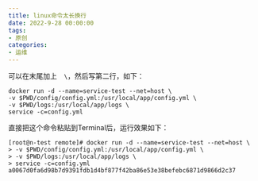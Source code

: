 ```yaml
---
title: linux命令太长换行
date: 2022-9-28 00:00:00
tags:
- 原创
categories:
- 运维
---
```


可以在末尾加上`  \`，然后写第二行，如下：

```shell
docker run -d --name=service-test --net=host \
-v $PWD/config/config.yml:/usr/local/app/config.yml \
-v $PWD/logs:/usr/local/app/logs \
service -c=config.yml
```

直接把这个命令粘贴到Terminal后，运行效果如下：

```shell
[root@n-test remote]# docker run -d --name=service-test --net=host \
> -v $PWD/config/config.yml:/usr/local/app/config.yml \
> -v $PWD/logs:/usr/local/app/logs \
> service -c=config.yml
a0067d0fa6d98b7d9391fdb1d4bf877f42ba86e53e38befebc6871d9866d2c37
```

